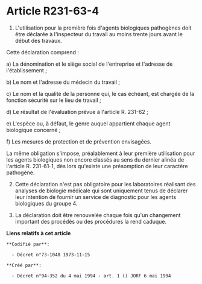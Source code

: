 # Article R231-63-4

1. L'utilisation pour la première fois d'agents biologiques pathogènes doit être déclarée à l'inspecteur du travail au moins
trente jours avant le début des travaux.

Cette déclaration comprend :

a) La dénomination et le siège social de l'entreprise et l'adresse de l'établissement ;

b) Le nom et l'adresse du médecin du travail ;

c) Le nom et la qualité de la personne qui, le cas échéant, est chargée de la fonction sécurité sur le lieu de travail ;

d) Le résultat de l'évaluation prévue à l'article R. 231-62 ;

e) L'espèce ou, à défaut, le genre auquel appartient chaque agent biologique concerné ;

f) Les mesures de protection et de prévention envisagées.

La même obligation s'impose, préalablement à leur première utilisation pour les agents biologiques non encore classés au sens
du dernier alinéa de l'article R. 231-61-1, dès lors qu'existe une présomption de leur caractère pathogène.

2. Cette déclaration n'est pas obligatoire pour les laboratoires réalisant des analyses de biologie médicale qui sont
uniquement tenus de déclarer leur intention de fournir un service de diagnostic pour les agents biologiques du groupe 4.

3. La déclaration doit être renouvelée chaque fois qu'un changement important des procédés ou des procédures la rend caduque.

**Liens relatifs à cet article**

	**Codifié par**:

	  - Décret n°73-1048 1973-11-15

	**Créé par**:

	  - Décret n°94-352 du 4 mai 1994 - art. 1 () JORF 6 mai 1994
